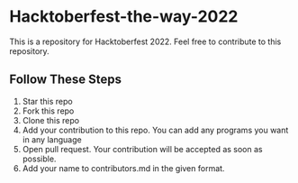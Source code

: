# Hacktoberfest-the-way-2022
This is a repository for Hacktoberfest 2022. Feel free to contribute to this repository.

## Follow These Steps
1. Star this repo
2. Fork this repo
3. Clone this repo
4. Add your contribution to this repo. You can add any programs you want in any language
5. Open pull request. Your contribution will be accepted as soon as possible.
6. Add your name to contributors.md in the given format.
